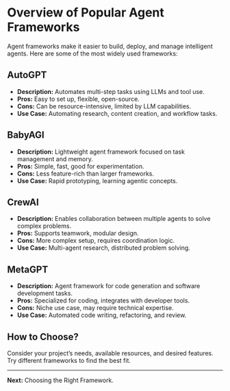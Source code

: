 
# Overview of Popular Agent Frameworks

Agent frameworks make it easier to build, deploy, and manage intelligent agents. Here are some of the most widely used frameworks:

## AutoGPT
- **Description:** Automates multi-step tasks using LLMs and tool use.
- **Pros:** Easy to set up, flexible, open-source.
- **Cons:** Can be resource-intensive, limited by LLM capabilities.
- **Use Case:** Automating research, content creation, and workflow tasks.

## BabyAGI
- **Description:** Lightweight agent framework focused on task management and memory.
- **Pros:** Simple, fast, good for experimentation.
- **Cons:** Less feature-rich than larger frameworks.
- **Use Case:** Rapid prototyping, learning agentic concepts.

## CrewAI
- **Description:** Enables collaboration between multiple agents to solve complex problems.
- **Pros:** Supports teamwork, modular design.
- **Cons:** More complex setup, requires coordination logic.
- **Use Case:** Multi-agent research, distributed problem solving.

## MetaGPT
- **Description:** Agent framework for code generation and software development tasks.
- **Pros:** Specialized for coding, integrates with developer tools.
- **Cons:** Niche use case, may require technical expertise.
- **Use Case:** Automated code writing, refactoring, and review.

## How to Choose?
Consider your project’s needs, available resources, and desired features. Try different frameworks to find the best fit.

---
**Next:** Choosing the Right Framework.